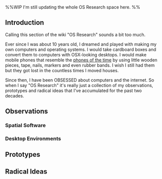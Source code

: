 
%%WIP
I'm still updating the whole OS Research space here.
%%

## Introduction

Calling this section of the wiki "OS Research" sounds a bit too much. 

Ever since I was about 10 years old, I dreamed and played with making my own computers and operating systems. I would take cardboard boxes and convert them to computers with OSX-looking desktops. I would make mobile phones that resemble the [phones of the time](https://www.mobilephonemuseum.com/catalogue) by using little wooden pieces, tape, nails, markers and even rubber bands. I wish I still had them but they got lost in the countless times I moved houses.

Since then, I have been OBSESSED about computers and the internet. So when I say "OS Research" it's really just a collection of my observations, prototypes and radical ideas that I've accumulated for the past two decades.

## Observations

### Spatial Software

### Desktop Environments

## Prototypes

## Radical Ideas

